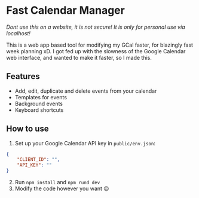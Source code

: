 # Fast Calendar Manager

*Dont use this on a website, it is not secure! It is only for personal use via localhost!*

This is a web app based tool for modifying my GCal faster, for blazingly fast week planning xD. I got fed up with the slowness of the Google Calendar web interface, and wanted to make it faster, so I made this.

## Features

- Add, edit, duplicate and delete events from your calendar
- Templates for events
- Background events
- Keyboard shortcuts

## How to use

1. Set up your Google Calendar API key in `public/env.json`:
```json
{
	"CLIENT_ID": "",
	"API_KEY": ""
}
```
2. Run `npm install` and `npm rund dev`
3. Modify the code however you want 😉